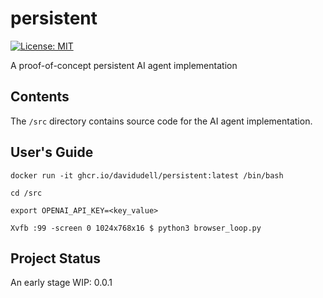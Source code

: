 # persistent
[![License:
MIT](https://img.shields.io/badge/License-MIT-yellow.svg)](https://opensource.org/licenses/MIT)

A proof-of-concept persistent AI agent implementation

## Contents
The `/src` directory contains source code for the AI agent implementation.

## User's Guide
```
docker run -it ghcr.io/davidudell/persistent:latest /bin/bash

cd /src

export OPENAI_API_KEY=<key_value>

Xvfb :99 -screen 0 1024x768x16 $ python3 browser_loop.py
```

## Project Status
An early stage WIP: 0.0.1
